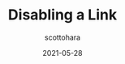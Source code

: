 ---
author: scottohara
date: 2021-05-28
eleventyExcludeFromCollections: true
layout: post.njk
tags:
  - article
  - css
  - accessibility
target_url: https://www.scottohara.me/blog/2021/05/28/disabled-links.html
title: Disabling a Link
---